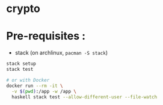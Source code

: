 # crypto

Pre-requisites :
================

 * stack (on archlinux, ```pacman -S stack```)

```bash
stack setup
stack test

# or with Docker
docker run --rm -it \
  -v $(pwd):/app -w /app \
  haskell stack test --allow-different-user --file-watch
```
